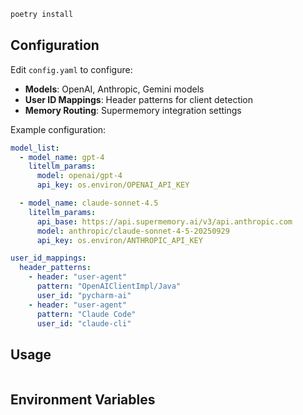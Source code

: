 ```bash
poetry install
```

## Configuration

Edit `config.yaml` to configure:
- **Models**: OpenAI, Anthropic, Gemini models
- **User ID Mappings**: Header patterns for client detection
- **Memory Routing**: Supermemory integration settings

Example configuration:
```yaml
model_list:
  - model_name: gpt-4
    litellm_params:
      model: openai/gpt-4
      api_key: os.environ/OPENAI_API_KEY

  - model_name: claude-sonnet-4.5
    litellm_params:
      api_base: https://api.supermemory.ai/v3/api.anthropic.com
      model: anthropic/claude-sonnet-4-5-20250929
      api_key: os.environ/ANTHROPIC_API_KEY

user_id_mappings:
  header_patterns:
    - header: "user-agent"
      pattern: "OpenAIClientImpl/Java"
      user_id: "pycharm-ai"
    - header: "user-agent"
      pattern: "Claude Code"
      user_id: "claude-cli"
```

## Usage

```bash
```


## Environment Variables

